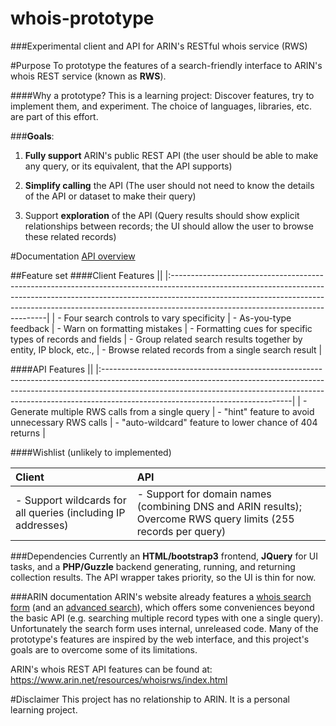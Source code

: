 # whois-prototype

###Experimental client and API for ARIN's RESTful whois service (RWS)

#Purpose
To prototype the features of a search-friendly interface to ARIN's whois REST service (known as **RWS**). 

####Why a prototype?
This is a learning project: Discover features, try to implement them, and experiment. The choice of languages, libraries, etc. are part of this effort.  

###**Goals**:
1. **Fully support** ARIN's public REST API (the user should be able to make any query, or its equivalent, that the API supports)

2. **Simplify calling** the API (The user should not need to know the details of the API or dataset to make their query)

3. Support **exploration** of the API (Query results should show explicit relationships between records; the UI should allow the user to browse these related records)

#Documentation
[API overview](docs/api-overview.md)

##Feature set
####Client Features
||
|:-----------------------------------------------------------------------------------------------------------------------------------------------------------------------------------------------------------------------------------------------------------------------------------------|
| - Four search controls to vary specificity 
| - As-you-type feedback 
| - Warn on formatting mistakes 
| - Formatting cues for specific types of records and fields 
| - Group related search results together by entity, IP block, etc., 
| - Browse related records from a single search result |

####API Features
||
|:-----------------------------------------------------------------------------------------------------------------------------------------------------------------------------------------------------------------------------------------------------------------------------------------|
| - Generate multiple RWS calls from a single query 
| - "hint" feature to avoid unnecessary RWS calls 
| - "auto-wildcard" feature to lower chance of 404 returns |

####Wishlist
(unlikely to implemented)

| Client | API  |
|:-----------------------------------------------------------------------------------------------------------------------------------------------------------------------------------------------------------------------------------------------------------------------------------------|:----------------------------------------------------------------------------------------------------------------------------------------------------------|
| - Support wildcards for all queries (including IP addresses) | - Support for domain names (combining DNS and ARIN results); Overcome RWS query limits (255 records per query) |


###Dependencies
Currently an **HTML/bootstrap3** frontend, **JQuery** for UI tasks, and a **PHP/Guzzle** backend generating, running, and returning collection results. The API wrapper takes priority, so the UI is thin for now.  

###ARIN documentation
ARIN's website already features a [whois search form](https://www.arin.net/) (and an [advanced search](https://whois.arin.net/ui/advanced.jsp)), which offers some conveniences beyond the basic API (e.g. searching multiple record types with one a single query). Unfortunately the search form uses internal, unreleased code. Many of the prototype's features are inspired by the web interface, and this project's goals are to overcome some of its limitations.

ARIN's whois REST API features can be found at: https://www.arin.net/resources/whoisrws/index.html

#Disclaimer
This project has no relationship to ARIN. It is a personal learning project.